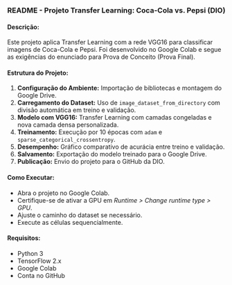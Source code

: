 ### **README - Projeto Transfer Learning: Coca-Cola vs. Pepsi (DIO)**

#### **Descrição:**
Este projeto aplica Transfer Learning com a rede VGG16 para classificar imagens de Coca-Cola e Pepsi. 
Foi desenvolvido no Google Colab e segue as exigências do enunciado para Prova de Conceito (Prova Final).

#### **Estrutura do Projeto:**
1. **Configuração do Ambiente:** Importação de bibliotecas e montagem do Google Drive.
2. **Carregamento do Dataset:** Uso de `image_dataset_from_directory` com divisão automática em treino e validação.
3. **Modelo com VGG16:** Transfer Learning com camadas congeladas e nova camada densa personalizada.
4. **Treinamento:** Execução por 10 épocas com `adam` e `sparse_categorical_crossentropy`.
5. **Desempenho:** Gráfico comparativo de acurácia entre treino e validação.
6. **Salvamento:** Exportação do modelo treinado para o Google Drive.
7. **Publicação:** Envio do projeto para o GitHub da DIO.

#### **Como Executar:**
- Abra o projeto no Google Colab.
- Certifique-se de ativar a GPU em *Runtime > Change runtime type > GPU*.
- Ajuste o caminho do dataset se necessário.
- Execute as células sequencialmente.

#### **Requisitos:**
- Python 3
- TensorFlow 2.x
- Google Colab
- Conta no GitHub

